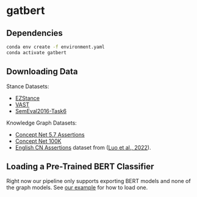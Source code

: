 # gatbert

## Dependencies

```bash
conda env create -f environment.yaml
conda activate gatbert
```

## Downloading Data

Stance Datasets:
- [EZStance](https://github.com/chenyez/EZ-STANCE)
- [VAST](https://github.com/emilyallaway/zero-shot-stance/tree/master/data/VAST)
- [SemEval2016-Task6](https://www.saifmohammad.com/WebDocs/stance-data-all-annotations.zip)

Knowledge Graph Datasets:
- [Concept Net 5.7 Assertions](https://s3.amazonaws.com/conceptnet/downloads/2019/edges/conceptnet-assertions-5.7.0.csv.gz)
- [Concept Net 100K](https://home.ttic.edu/~kgimpel/commonsense.html)
- [English CN Assertions](https://drive.google.com/file/d/19klcp69OYEf29A_JrBphgkMVPQ9rXe1k/view) dataset from ([Luo et al., 2022](https://aclanthology.org/2022.coling-1.621/)).

## Loading a Pre-Trained BERT Classifier

Right now our pipeline only supports exporting BERT models and none of the graph models.
See [our example](examples/bert_classifier.ipynb) for how to load one.